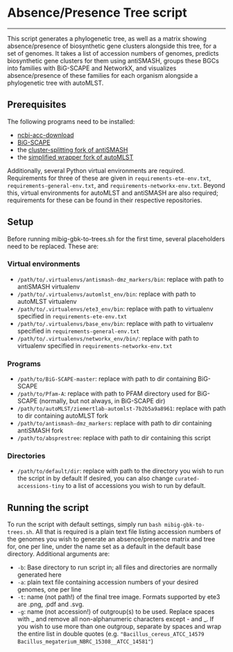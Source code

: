 # Absence/Presence Tree script
-----------------------------

This script generates a phylogenetic tree, as well as a matrix showing absence/presence of biosynthetic
gene clusters alongside this tree, for a set of genomes. 
It takes a list of accession numbers of genomes, predicts biosynthetic gene clusters for them using
antiSMASH, groups these BGCs into families with BiG-SCAPE and NetworkX, and visualizes absence/presence
of these families for each organism alongside a phylogenetic tree with autoMLST.

## Prerequisites
The following programs need to be installed:
* [ncbi-acc-download](https://github.com/kblin/ncbi-acc-download/tree/master/ncbi_acc_download)
* [BiG-SCAPE](https://git.wageningenur.nl/medema-group/BiG-SCAPE/)
* the [cluster-splitting fork of antiSMASH](https://github.com/KatSteinke/dmz-antismash)
* the [simplified wrapper fork of autoMLST](https://github.com/KatSteinke/automlst-simplified-wrapper)

Additionally, several Python virtual environments are required. Requirements for three of these are
given in `requirements-ete-env.txt`, `requirements-general-env.txt`, and `requirements-networkx-env.txt`.
Beyond this, virtual environments for autoMLST and antiSMASH are also required; requirements for these 
can be found in their respective repositories.

## Setup
Before running mibig-gbk-to-trees.sh for the first time, several placeholders need to be replaced. These are:
### Virtual environments
* `/path/to/.virtualenvs/antismash-dmz_markers/bin`: replace with path to antiSMASH virtualenv
* `/path/to/.virtualenvs/automlst_env/bin`: replace with path to autoMLST virtualenv
* `/path/to/.virtualenvs/ete3_env/bin`: replace with path to virtualenv specified in `requirements-ete-env.txt`
* `/path/to/.virtualenvs/base_env/bin`: replace with path to virtualenv specified in `requirements-general-env.txt`
* `/path/to/.virtualenvs/networkx_env/bin/`: replace with path to virtualenv specified in `requirements-networkx-env.txt`
### Programs
* `/path/to/BiG-SCAPE-master`: replace with path to dir containing BiG-SCAPE
* `/path/to/Pfam-A`: replace with path to PFAM directory used for BiG-SCAPE (normally, but not always, in BiG-SCAPE dir)
* `/path/to/autoMLST/ziemertlab-automlst-7b2b5a9a8961`: replace with path to dir containing autoMLST fork
* `/path/to/antismash-dmz_markers`: replace with path to dir containing antiSMASH fork
* `/path/to/absprestree`: replace with path to dir containing this script
### Directories
* `/path/to/default/dir`: replace with path to the directory you wish to run the script in by default
If desired, you can also change `curated-accessions-tiny` to a list of accessions you wish to run by default.

## Running the script
To run the script with default settings, simply run `bash mibig-gbk-to-trees.sh`. All that is required is a plain
text file listing accession numbers of the genomes you wish to generate an absence/presence matrix and tree for, one per 
line, under the name set as a default in the default base directory.
Additional arguments are:
* `-b`: Base directory to run script in; all files and directories are normally generated here
* `-a`: plain text file containing accession numbers of your desired genomes, one per line
* `-t`: name (not path!) of the final tree image. Formats supported by ete3 are .png, .pdf and .svg.
* `-g`: name (not accession!) of outgroup(s) to be used. Replace spaces with \_ and remove all non-alphanumeric characters 
  except - and \_. If you wish to use more than one outgroup, separate by spaces and wrap the entire list in double quotes
  (e.g. `"Bacillus_cereus_ATCC_14579 Bacillus_megaterium_NBRC_15308__ATCC_14581"`)
